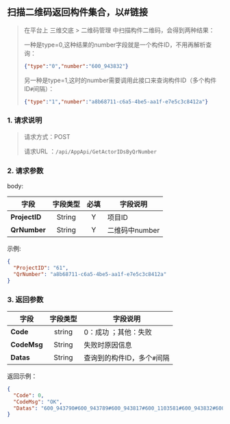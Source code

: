 ## 扫描二维码返回构件集合，以#链接

> 在平台上 三维交底 > 二维码管理 中扫描构件二维码，会得到两种结果：
>
> 一种是type=0,这种结果的number字段就是一个构件ID，不用再解析查询：
>
> ``` json
> {"type":"0","number":"600_943832"}
> ```
>
> 另一种是type=1,这时的number需要调用此接口来查询构件ID（多个构件ID`#`间隔）：
>
> ``` json
> {"type":"1","number":"a8b68711-c6a5-4be5-aa1f-e7e5c3c8412a"}
> ```
>
>

### 1. 请求说明

> 请求方式：POST
>
> 请求URL ：`/api/AppApi/GetActorIDsByQrNumber`

### 2. 请求参数

body:

| 字段          | 字段类型 | 必填 | 字段说明       |
| ------------- | :------: | :--: | -------------- |
| **ProjectID** |  String  |  Y   | 项目ID         |
| **QrNumber**  |  String  |  Y   | 二维码中number |

示例:

```json
{
  "ProjectID": "61",
  "QrNumber": "a8b68711-c6a5-4be5-aa1f-e7e5c3c8412a"
}
```

### 3. 返回参数

| 字段        | 字段类型 | 字段说明                    |
| ----------- | :------: | --------------------------- |
| **Code**    |  string  | 0：成功 ；其他：失败        |
| **CodeMsg** |  String  | 失败时原因信息              |
| **Datas**   |  String  | 查询到的构件ID，多个`#`间隔 |

返回示例：

```json
{
  "Code": 0,
  "CodeMsg": "OK",
  "Datas": "600_943790#600_943789#600_943817#600_1103581#600_943832#600_1112436#600_943788#600_943787#600_943786#600_1111654#600_943713#600_943712#600_943711#600_1109908#"
}
```